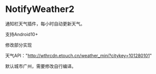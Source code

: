 # NotifyWeather2
通知栏天气插件，每小时自动更新天气。

支持Android10+

修改部分实现

天气API："http://wthrcdn.etouch.cn/weather_mini?citykey=101280101"

默认城市广州，需要修改自行编译。
